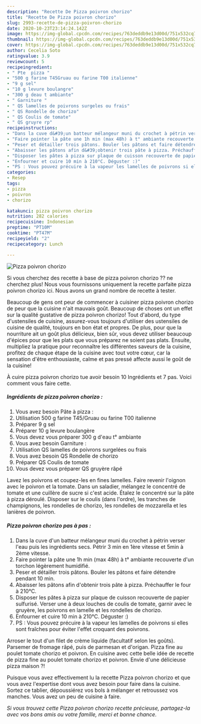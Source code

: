 ```yaml
---
description: "Recette De Pizza poivron chorizo"
title: "Recette De Pizza poivron chorizo"
slug: 2993-recette-de-pizza-poivron-chorizo
date: 2020-10-23T23:14:24.142Z
image: https://img-global.cpcdn.com/recipes/763deddb9e13d00d/751x532cq70/pizza-poivron-chorizo-photo-principale-de-la-recette.jpg
thumbnail: https://img-global.cpcdn.com/recipes/763deddb9e13d00d/751x532cq70/pizza-poivron-chorizo-photo-principale-de-la-recette.jpg
cover: https://img-global.cpcdn.com/recipes/763deddb9e13d00d/751x532cq70/pizza-poivron-chorizo-photo-principale-de-la-recette.jpg
author: Cecelia Soto
ratingvalue: 3.9
reviewcount: 5
recipeingredient:
- " Pte  pizza "
- "500 g farine T45Gruau ou farine T00 italienne"
- "9 g sel"
- "10 g levure boulangre"
- "300 g deau t ambiante"
- " Garniture "
- " QS lamelles de poivrons surgeles ou frais"
- " QS Rondelle de chorizo"
- " QS Coulis de tomate"
- " QS gruyre rp"
recipeinstructions:
- "Dans la cuve d&#39;un batteur mélangeur muni du crochet à pétrin verser l&#39;eau puis les ingrédients secs. Pétrir 3 min en 1ère vitesse et 5min à 2ème vitesse."
- "Faire pointer la pâte une 1h min (max 48h) à t° ambiante recouverte d&#39;un torchon légèrement humidifié."
- "Peser et détailler trois pâtons. Bouler les pâtons et faire détendre pendant 10 min."
- "Abaisser les pâtons afin d&#39;obtenir trois pâte à pizza. Préchauffer le four à 210°C."
- "Disposer les pâtes à pizza sur plaque de cuisson recouverte de papier sulfurisé. Verser une à deux louches de coulis de tomate, garnir avec le gruyère, les poivrons en lamelle et les rondelles de chorizo."
- "Enfourner et cuire 10 min à 210°C. Déguster :)"
- "PS : Vous pouvez précuire à la vapeur les lamelles de poivrons si elles sont fraîches pour éviter l&#39;effet croquant des poivrons."
categories:
- Resep
tags:
- pizza
- poivron
- chorizo

katakunci: pizza poivron chorizo 
nutrition: 282 calories
recipecuisine: Indonesian
preptime: "PT10M"
cooktime: "PT47M"
recipeyield: "2"
recipecategory: Lunch

---
```



![Pizza poivron chorizo](https://img-global.cpcdn.com/recipes/763deddb9e13d00d/751x532cq70/pizza-poivron-chorizo-photo-principale-de-la-recette.jpg)

Si vous cherchez des recette à base de pizza poivron chorizo ?? ne cherchez plus! Nous vous fournissons uniquement la recette parfaite pizza poivron chorizo ici. Nous avons un grand nombre de recette à tester.

Beaucoup de gens ont peur de commencer à cuisiner pizza poivron chorizo de peur que la cuisine n'ait mauvais goût. Beaucoup de choses ont un effet sur la qualité gustative de pizza poivron chorizo! Tout d'abord, du type d'ustensiles de cuisine, assurez-vous toujours d'utiliser des ustensiles de cuisine de qualité, toujours en bon état et propres. De plus, pour que la nourriture ait un goût plus délicieux, bien sûr, vous devez utiliser beaucoup d'épices pour que les plats que vous préparez ne soient pas plats. Ensuite, multipliez la pratique pour reconnaître les différentes saveurs de la cuisine, profitez de chaque étape de la cuisine avec tout votre cœur, car la sensation d'être enthousiaste, calme et pas pressé affecte aussi le goût de la cuisine!

<!--inarticleads1-->

À cuire pizza poivron chorizo tue avoir besoin 10 Ingrédients et 7 pas. Voici comment vous faire cette.

##### Ingrédients de pizza poivron chorizo :

1. Vous avez besoin  Pâte à pizza :
1. Utilisation 500 g farine T45/Gruau ou farine T00 italienne
1. Préparer 9 g sel
1. Préparer 10 g levure boulangère
1. Vous devez vous préparer 300 g d&#39;eau t° ambiante
1. Vous avez besoin  Garniture :
1. Utilisation  QS lamelles de poivrons surgelées ou frais
1. Vous avez besoin  QS Rondelle de chorizo
1. Préparer  QS Coulis de tomate
1. Vous devez vous préparer  QS gruyère râpé


Lavez les poivrons et coupez-les en fines lamelles. Faire revenir l&#39;oignon avec le poivron et la tomate. Dans un saladier, mélangez le concentré de tomate et une cuillère de sucre si c&#39;est acide. Étalez le concentré sur la pâte à pizza déroulé. Disposer sur le coulis (dans l&#39;ordre), les tranches de champignons, les rondelles de chorizo, les rondelles de mozzarella et les lanières de poivron. 

<!--inarticleads2-->

##### Pizza poivron chorizo pas à pas :

1. Dans la cuve d&#39;un batteur mélangeur muni du crochet à pétrin verser l&#39;eau puis les ingrédients secs. Pétrir 3 min en 1ère vitesse et 5min à 2ème vitesse.
1. Faire pointer la pâte une 1h min (max 48h) à t° ambiante recouverte d&#39;un torchon légèrement humidifié.
1. Peser et détailler trois pâtons. Bouler les pâtons et faire détendre pendant 10 min.
1. Abaisser les pâtons afin d&#39;obtenir trois pâte à pizza. Préchauffer le four à 210°C.
1. Disposer les pâtes à pizza sur plaque de cuisson recouverte de papier sulfurisé. Verser une à deux louches de coulis de tomate, garnir avec le gruyère, les poivrons en lamelle et les rondelles de chorizo.
1. Enfourner et cuire 10 min à 210°C. Déguster :)
1. PS : Vous pouvez précuire à la vapeur les lamelles de poivrons si elles sont fraîches pour éviter l&#39;effet croquant des poivrons.


Arroser le tout d&#39;un filet de crème liquide (facultatif selon les goûts). Parsemer de fromage râpé, puis de parmesan et d&#39;origan. Pizza fine au poulet tomate chorizo et poivron. En cuisine avec cette belle idée de recette de pizza fine au poulet tomate chorizo et poivron. Envie d&#39;une délicieuse pizza maison ?! 

<!--inarticleads1-->

<p>
Puisque vous avez effectivement lu la recette Pizza poivron chorizo et que vous avez l'expertise dont vous avez besoin pour faire dans la cuisine. Sortez ce tablier, dépoussiérez vos bols à mélanger et retroussez vos manches. Vous avez un peu de cuisine à faire.
</p>

<p>
<i>Si vous trouvez cette Pizza poivron chorizo recette précieuse, partagez-la avec vos bons amis ou votre famille, merci et bonne chance.</i>
</p>
